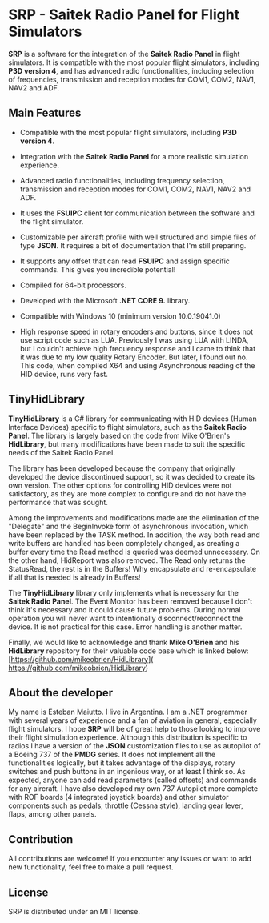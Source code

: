 # SRP - Saitek Radio Panel for Flight Simulators
 
**SRP** is a software for the integration of the **Saitek Radio Panel** in flight simulators. It is compatible with the most popular flight simulators, including **P3D version 4**, and has advanced radio functionalities, including selection of frequencies, transmission and reception modes for COM1, COM2, NAV1, NAV2 and ADF.
 
## Main Features
 
-   Compatible with the most popular flight simulators, including **P3D version 4**.
    
-   Integration with the **Saitek Radio Panel** for a more realistic simulation experience.
    
-   Advanced radio functionalities, including frequency selection, transmission and reception modes for COM1, COM2, NAV1, NAV2 and ADF.
    
-   It uses the **FSUIPC** client for communication between the software and the flight simulator.
    
-   Customizable per aircraft profile with well structured and simple files of type **JSON**. It requires a bit of documentation that I'm still preparing.
    
-   It supports any offset that can read **FSUIPC** and assign specific commands. This gives you incredible potential!
    
-   Compiled for 64-bit processors.
    
-   Developed with the Microsoft **.NET CORE 9.** library.
    
-   Compatible with Windows 10 (minimum version 10.0.19041.0)
    
-   High response speed in rotary encoders and buttons, since it does not use script code such as LUA. Previously I was using LUA with LINDA, but I couldn't achieve high frequency response and I came to think that it was due to my low quality Rotary Encoder. But later, I found out no. This code, when compiled X64 and using Asynchronous reading of the HID device, runs very fast.
 
## TinyHidLibrary
 
**TinyHidLibrary** is a C# library for communicating with HID devices (Human Interface Devices) specific to flight simulators, such as the **Saitek Radio Panel**. The library is largely based on the code from Mike O'Brien's **HidLibrary**, but many modifications have been made to suit the specific needs of the Saitek Radio Panel.
 
The library has been developed because the company that originally developed the device discontinued support, so it was decided to create its own version. The other options for controlling HID devices were not satisfactory, as they are more complex to configure and do not have the performance that was sought.
 
Among the improvements and modifications made are the elimination of the "Delegate" and the BeginInvoke form of asynchronous invocation, which have been replaced by the TASK method. In addition, the way both read and write buffers are handled has been completely changed, as creating a buffer every time the Read method is queried was deemed unnecessary. On the other hand, HidReport was also removed. The Read only returns the StatusRead, the rest is in the Buffers! Why encapsulate and re-encapsulate if all that is needed is already in Buffers!
 
The **TinyHidLibrary** library only implements what is necessary for the **Saitek Radio Panel**. The Event Monitor has been removed because I don't think it's necessary and it could cause future problems. During normal operation you will never want to intentionally disconnect/reconnect the device. It is not practical for this case. Error handling is another matter.
 
Finally, we would like to acknowledge and thank **Mike O'Brien** and his **HidLibrary** repository for their valuable code base which is linked below: [https://github.com/mikeobrien/HidLibrary]( https://github.com/mikeobrien/HidLibrary)
 
## About the developer
 
My name is Esteban Maiutto. I live in Argentina. I am a .NET programmer with several years of experience and a fan of aviation in general, especially flight simulators. I hope **SRP** will be of great help to those looking to improve their flight simulation experience. Although this distribution is specific to radios I have a version of the **JSON** customization files to use as autopilot of a Boeing 737 of the **PMDG** series. It does not implement all the functionalities logically, but it takes advantage of the displays, rotary switches and push buttons in an ingenious way, or at least I think so. As expected, anyone can add read parameters (called offsets) and commands for any aircraft. I have also developed my own 737 Autopilot more complete with ROF boards (4 integrated joystick boards) and other simulator components such as pedals, throttle (Cessna style), landing gear lever, flaps, among other panels.
 
## Contribution
 
All contributions are welcome! If you encounter any issues or want to add new functionality, feel free to make a pull request.

## License

SRP is distributed under an MIT license.